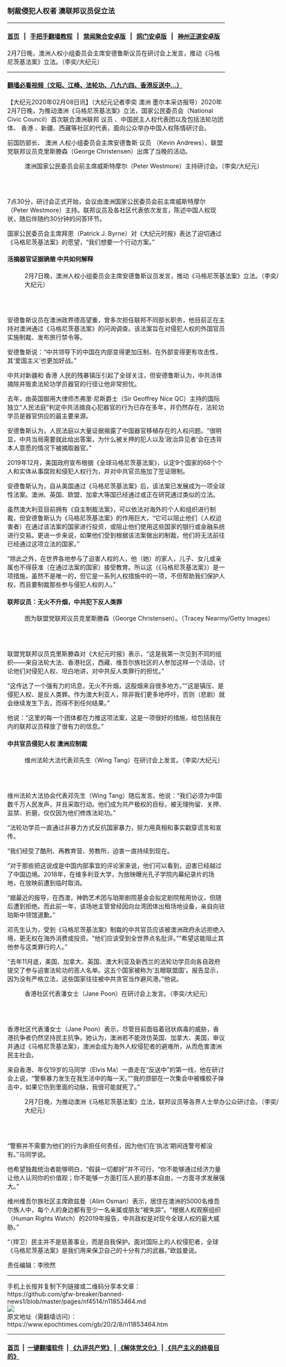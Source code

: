 ### 制裁侵犯人权者 澳联邦议员促立法
------------------------

#### [首页](https://github.com/gfw-breaker/banned-news1/blob/master/README.md) &nbsp;&nbsp;|&nbsp;&nbsp; [手把手翻墙教程](https://github.com/gfw-breaker/guides/wiki) &nbsp;&nbsp;|&nbsp;&nbsp; [禁闻聚合安卓版](https://github.com/gfw-breaker/bn-android) &nbsp;&nbsp;|&nbsp;&nbsp; [网门安卓版](https://github.com/oGate2/oGate) &nbsp;&nbsp;|&nbsp;&nbsp; [神州正道安卓版](https://github.com/SzzdOgate/update) 



<div><img alt="" class="aligncenter wp-post-image" src="https://i.epochtimes.com/assets/uploads/2020/02/Kevin-Andrews-600x400.jpg"/>
<div class="red16 caption">
 2月7日晚，澳洲人权小组委员会主席安德鲁斯议员在研讨会上发言，推动《马格尼茨基法案》立法。（李奕/大纪元）
</div>
</div><hr/>

#### [翻墙必看视频（文昭、江峰、法轮功、八九六四、香港反送中...）](http://167.172.214.107/home.html)

<div><p>
 【大纪元2020年02月08日讯】（大纪元记者李奕
 <ok href="https://www.epochtimes.com/gb/tag/%E6%BE%B3%E6%B4%B2.html">
  澳洲
 </ok>
 墨尔本采访报导）2020年2月7日晚，为推动澳洲《马格尼茨基法案》立法，国家公民委员会（National Civic Council）首次联合澳洲联邦
 <ok href="https://www.epochtimes.com/gb/tag/%E8%AE%AE%E5%91%98.html">
  议员
 </ok>
 、中国民主人权代表团以及包括法轮功团体、
 <ok href="https://www.epochtimes.com/gb/tag/%E9%A6%99%E6%B8%AF.html">
  香港
 </ok>
 、新疆、西藏等社区的代表，面向公众举办中国人权陈情研讨会。
</p>
<p>
 前国防部长、
 <ok href="https://www.epochtimes.com/gb/tag/%E6%BE%B3%E6%B4%B2.html">
  澳洲
 </ok>
 人权小组委员会主席安德鲁斯
 <ok href="https://www.epochtimes.com/gb/tag/%E8%AE%AE%E5%91%98.html">
  议员
 </ok>
 （Kevin Andrews）、联盟党联邦议员克里斯滕森（George Christensen）出席了当晚的活动。
</p>
<figure class="wp-caption aligncenter" id="attachment_11853941" style="width: 600px">
 <ok href="http://i.epochtimes.com/assets/uploads/2020/02/Peter-Westmore.jpg">
  <img alt="" class="size-large wp-image-11853941" src="http://i.epochtimes.com/assets/uploads/2020/02/Peter-Westmore-600x400.jpg"/>
 </ok>
 <br/><figcaption class="wp-caption-text">
  澳洲国家公民委员会前主席威斯特摩尔（Peter Westmore）主持研讨会。（李奕/大纪元）
 </figcaption><br/>
</figure><br/>
<p>
 7点30分，研讨会正式开始，会议由澳洲国家公民委员会前主席威斯特摩尔（Peter Westmore）主持。联邦议员及各社区代表依次发言，陈述中国人权现状，随后伴随约30分钟的问答环节。
</p>
<p>
 国家公民委员会主席拜恩（Patrick J. Byrne）对《大纪元时报》表达了迫切通过《马格尼茨基法案》的愿望，“我们想要一个行动方案。”
</p>
<h4>
 活摘器官证据确凿 中共如何解释
</h4>
<figure class="wp-caption aligncenter" id="attachment_11853928" style="width: 600px">
 <ok href="http://i.epochtimes.com/assets/uploads/2020/02/10767701552__MG_1055.jpg">
  <img alt="" class="size-large wp-image-11853928" src="http://i.epochtimes.com/assets/uploads/2020/02/10767701552__MG_1055-600x400.jpg"/>
 </ok>
 <br/><figcaption class="wp-caption-text">
  2月7日晚，澳洲人权小组委员会主席安德鲁斯议员发言，推动《马格尼茨基法案》立法。（李奕/大纪元）
 </figcaption><br/>
</figure><br/>
<p>
 安德鲁斯议员在澳洲政界德高望重，曾多次担任联邦不同部长职务，他目前正在主持对澳洲通过《马格尼茨基法案》的问询调查。该法案旨在对侵犯人权的外国官员实施制裁、发布旅行禁令等。
</p>
<p>
 安德鲁斯说：“中共领导下的中国在内部变得更加压制、在外部变得更有攻击性，其‘爱国主义’也更加好战。”
</p>
<p>
 中共对新疆和
 <ok href="https://www.epochtimes.com/gb/tag/%E9%A6%99%E6%B8%AF.html">
  香港
 </ok>
 人民的残暴镇压引起了全球关注，但安德鲁斯认为，中共活体摘除并贩卖法轮功学员器官的行径让他非常担忧。
</p>
<p>
 去年，由英国御用大律师杰弗里·尼斯爵士（Sir Geoffrey Nice QC）主持的国际独立“人民法庭”判定中共活摘良心犯器官的行为已存在多年，并仍然存在，法轮功学员是器官供应的最主要来源。
</p>
<p>
 安德鲁斯认为，人民法庭以大量证据揭露了中国器官移植存在的人权问题。“很明显，中共当局需要就此给出答案，为什么被关押的犯人以及‘政治异见者’会在违背本人意愿的情况下被摘取器官。”
</p>
<p>
 2019年12月，美国政府宣布根据《全球马格尼茨基法案》，认定9个国家的68个个人和实体从事腐败和侵犯人权行为，并对中共官员施加了签证限制。
</p>
<p>
 安德鲁斯认为，自从美国通过《马格尼茨基法案》后，该法案已发展成为一项全球性法案。澳洲、英国、欧盟、加拿大等国已经通过或正在研究通过类似的立法。
</p>
<p>
 虽然澳大利亚目前拥有《自主制裁法案》，可以依法对海外的个人和组织进行制裁，但安德鲁斯认为《马格尼茨基法案》的作用巨大，“它可以阻止他们（人权迫害者）在通过该法案的国家进行投资，或阻止他们使用这些国家的银行或金融系统进行交易。更进一步来说，如果他们受到根据该法案做出的制裁，他们将无法前往已经通过这项立法的国家。”
</p>
<p>
 “除此之外，在世界各地参与了迫害人权的人，他（她）的家人，儿子、女儿或亲属也不得获准（在通过法案的国家）接受教育。所以这（《马格尼茨基法案》）是一项措施，虽然不是唯一的，但它是一系列人权措施中的一项，不但帮助我们保护人权，而且要制裁那些参与侵犯人权的人。”
</p>
<h4>
 联邦议员：无火不升烟，中共犯下反人类罪
</h4>
<figure class="wp-caption aligncenter" id="attachment_11853920" style="width: 600px">
 <ok href="http://i.epochtimes.com/assets/uploads/2020/02/GettyImages-1130391069.jpg">
  <img alt="" class="size-large wp-image-11853920" src="http://i.epochtimes.com/assets/uploads/2020/02/GettyImages-1130391069-600x890.jpg"/>
 </ok>
 <br/><figcaption class="wp-caption-text">
  图为联盟党联邦议员克里斯滕森（George Christensen）。（Tracey Nearmy/Getty Images）
 </figcaption><br/>
</figure><br/>
<p>
 联盟党联邦议员克里斯滕森对《大纪元时报》表示，“这是我第一次见到不同的组织——来自法轮大法、香港社区，西藏、维吾尔族社区的人参加这样一个活动，讨论他们对侵犯人权、坦白地讲，对中共反人类罪行的担忧。”
</p>
<p>
 “这传达了一个强有力的讯息，无火不升烟，这股烟来自很多地方。”“这是镇压、是侵犯人权、是反人类罪。作为澳大利亚人，除非我们更多地呼吁，否则（悲剧）就会继续发生下去，而得不到任何结果。”
</p>
<p>
 他说：“这里的每一个团体都在力推这项法案，这是一项很好的措施，给包括我在内的联邦议员释放了很有力的信息。”
</p>
<h4>
 中共官员侵犯人权 澳洲应制裁
</h4>
<figure class="wp-caption aligncenter" id="attachment_11853479" style="width: 600px">
 <ok href="http://i.epochtimes.com/assets/uploads/2020/02/Wing-Tang.jpg">
  <img alt="" class="size-large wp-image-11853479" src="http://i.epochtimes.com/assets/uploads/2020/02/Wing-Tang-600x400.jpg"/>
 </ok>
 <br/><figcaption class="wp-caption-text">
  维州法轮大法代表邓先生（Wing Tang）在研讨会上发言。（李奕/大纪元）
 </figcaption><br/>
</figure><br/>
<p>
 维州法轮大法协会代表邓先生（Wing Tang）随后发言。他说：“我们必须为中国数千万人民发声，并且采取行动。他们成为共产极权的目标，被无理拘留、关押、监禁、折磨，仅仅因为他们修炼法轮功。”
</p>
<p>
 “法轮功学员一直通过非暴力方式反抗国家暴力，努力用真相和事实戳穿谎言和宣传。
</p>
<p>
 “我们经受了酷刑、再教育营、劳教所，迫害一直持续到现在。
</p>
<p>
 “对于那些把这说成是中国内部事宜的评论家来说，他们可以看到，迫害已经越过了中国边境。2018年，在维多利亚大学，为放映曝光孔子学院内幕纪录片的场地，在放映前遭到临时取消。
</p>
<p>
 “据最近的报导，在西澳，神韵艺术团与珀斯剧院基金会拟定剧院租用协议，但随后遭到拒绝。而此前一年，该场地主管曾经因向台湾团体出租场地设备，亲自向驻珀斯中领馆道歉。”
</p>
<p>
 邓先生认为，受到《马格尼茨基法案》制裁的中共官员应该被澳洲政府永远拒绝入境，更无权在海外消费或投资。“他们应该受到全世界点名批评。”“希望这能阻止其他参与这类罪行的人。”
</p>
<p>
 “去年11月底，美国、加拿大、英国、澳大利亚及新西兰的法轮功学员向各自政府提交了参与迫害法轮功的恶人名单。这五个国家被称为‘五眼联盟国’。报告显示，因为没有严格立法，这些国家往往被中共贪官当作避风港。”他说。
</p>
<figure class="wp-caption aligncenter" id="attachment_11853485" style="width: 600px">
 <ok href="http://i.epochtimes.com/assets/uploads/2020/02/Jane-Poon.jpg">
  <img alt="" class="size-large wp-image-11853485" src="http://i.epochtimes.com/assets/uploads/2020/02/Jane-Poon-600x401.jpg"/>
 </ok>
 <br/><figcaption class="wp-caption-text">
  香港社区代表潘女士（Jane Poon）在研讨会上发言。（李奕/大纪元）
 </figcaption><br/>
</figure><br/>
<p>
 香港社区代表潘女士（Jane Poon）表示，尽管目前面临着冠状病毒的威胁，香港抗争者仍然坚持民主抗争。她认为，澳洲若不能效仿英国、加拿大、美国，审议并通过《马格尼茨基法案》，澳洲会成为海外人权侵犯者的避难所，从而危害澳洲民主社会。
</p>
<p>
 来自香港、年仅19岁的马同学（Elvis Ma）一直走在“反送中”的第一线，他在研讨会上说，“警察暴力发生在我生活中的每一天。”“我的颈部在一次集会中被橡胶子弹击中，如果它伤到里面的动脉，我很可能就死了。”
</p>
<figure class="wp-caption aligncenter" id="attachment_11853475" style="width: 600px">
 <ok href="http://i.epochtimes.com/assets/uploads/2020/02/10767701552__MG_1096.jpg">
  <img alt="" class="wp-image-11853475 size-large" src="http://i.epochtimes.com/assets/uploads/2020/02/10767701552__MG_1096-600x400.jpg"/>
 </ok>
 <br/><figcaption class="wp-caption-text">
  2月7日晚，为推动澳洲《马格尼茨基法案》立法，联邦议员等各界人士举办公众研讨会。（李奕/大纪元）
 </figcaption><br/>
</figure><br/>
<p>
 “警察并不需要为他们的行为承担任何责任，因为他们在‘执法’期间连警号都没有。”马同学说。
</p>
<p>
 他希望独裁统治者能够明白，“假装一切都好”并不可行，“你不能够通过经济力量让他人认同你的价值观；你不能够一方面打压人民的基本自由，一方面寻求发展强大。”
</p>
<p>
 维州维吾尔族社区主席欧兹曼（Alim Osman）表示，居住在澳洲的5000名维吾尔族人中，每个人的身边都有至少一名亲属或朋友“被失踪”。“根据人权观察组织（Human Rights Watch）的2019年报告，中共政权是对现今全球人权的最大威胁。”
</p>
<p>
 “（捍卫）民主并不是慈善事业，而是自我保护。面对国际上的人权侵犯者，全球《马格尼茨基法案》是我们用来保卫自己的十分有力的武器。”欧兹曼说。
</p>
<p>
 责任编辑：李欣然
</p>
</div>
<hr/>
手机上长按并复制下列链接或二维码分享本文章：<br/>
https://github.com/gfw-breaker/banned-news1/blob/master/pages/nf4514/n11853464.md <br/>
<a href='https://github.com/gfw-breaker/banned-news1/blob/master/pages/nf4514/n11853464.md'><img src='https://github.com/gfw-breaker/banned-news1/blob/master/pages/nf4514/n11853464.md.png'/></a> <br/>
原文地址（需翻墙访问）：https://www.epochtimes.com/gb/20/2/8/n11853464.htm


------------------------
#### [首页](https://github.com/gfw-breaker/banned-news1/blob/master/README.md) &nbsp;|&nbsp; [一键翻墙软件](https://github.com/gfw-breaker/nogfw/blob/master/README.md) &nbsp;| [《九评共产党》](https://github.com/gfw-breaker/9ping.md/blob/master/README.md#九评之一评共产党是什么) | [《解体党文化》](https://github.com/gfw-breaker/jtdwh.md/blob/master/README.md) | [《共产主义的终极目的》](https://github.com/gfw-breaker/gczydzjmd.md/blob/master/README.md)


<img src='http://gfw-breaker.win/banned-news/pages/nf4514/n11853464.md' width='0px' height='0px'/>